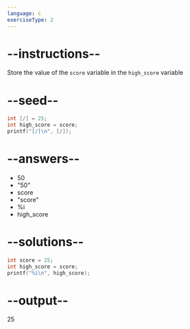 ```yaml
---
language: c
exerciseType: 2
---
```


# --instructions--

Store the value of the `score` variable in the `high_score` variable

# --seed--

```c
int [/] = 25;
int high_score = score;
printf("[/]\n", [/]);
```

# --answers--

- 50
- "50"
- score
- "score"
- %i
- high_score

# --solutions--

```c
int score = 25;
int high_score = score;
printf("%i\n", high_score);
```

# --output--

25
